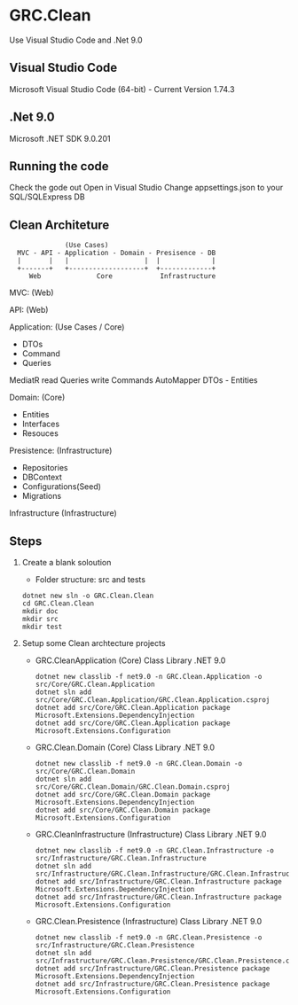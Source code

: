 # GRC.Clean
 Use Visual Studio Code and .Net 9.0

## Visual Studio Code
 Microsoft Visual Studio Code (64-bit) - Current
 Version 1.74.3

## .Net 9.0
 Microsoft .NET SDK 9.0.201

## Running the code
 Check the gode out
 Open in Visual Studio
 Change appsettings.json to your SQL/SQLExpress DB


 ## Clean Architeture

``` 
              (Use Cases)
  MVC - API - Application - Domain - Presisence - DB
  |       |   |                   |  |             |
  +-------+   +-------------------+  +-------------+
     Web              Core            Infrastructure
```
  MVC: (Web)

  API: (Web)

  Application: (Use Cases / Core)
  - DTOs
  - Command
  - Queries

  MediatR
  read Queries
  write Commands
  AutoMapper
  DTOs - Entities

  Domain: (Core)
  - Entities
  - Interfaces
  - Resouces

  Presistence: (Infrastructure)
  - Repositories
  - DBContext
  - Configurations(Seed)
  - Migrations

  Infrastructure (Infrastructure)


 ## Steps

 1. Create a blank soloution
    - Folder structure: src and tests
    ```
    dotnet new sln -o GRC.Clean.Clean
    cd GRC.Clean.Clean
    mkdir doc
    mkdir src
    mkdir test
    ```    

 2. Setup some Clean archtecture projects
    - GRC.CleanApplication (Core)
       Class Library .NET 9.0
       ```
       dotnet new classlib -f net9.0 -n GRC.Clean.Application -o src/Core/GRC.Clean.Application
       dotnet sln add src/Core/GRC.Clean.Application/GRC.Clean.Application.csproj
       dotnet add src/Core/GRC.Clean.Application package Microsoft.Extensions.DependencyInjection
       dotnet add src/Core/GRC.Clean.Application package Microsoft.Extensions.Configuration
       ```
    - GRC.Clean.Domain (Core)
       Class Library .NET 9.0
       ```
       dotnet new classlib -f net9.0 -n GRC.Clean.Domain -o src/Core/GRC.Clean.Domain
       dotnet sln add src/Core/GRC.Clean.Domain/GRC.Clean.Domain.csproj
       dotnet add src/Core/GRC.Clean.Domain package Microsoft.Extensions.DependencyInjection
       dotnet add src/Core/GRC.Clean.Domain package Microsoft.Extensions.Configuration
       ```       
    - GRC.CleanInfrastructure (Infrastructure)
       Class Library .NET 9.0
       ```
       dotnet new classlib -f net9.0 -n GRC.Clean.Infrastructure -o src/Infrastructure/GRC.Clean.Infrastructure
       dotnet sln add src/Infrastructure/GRC.Clean.Infrastructure/GRC.Clean.Infrastructure.csproj
       dotnet add src/Infrastructure/GRC.Clean.Infrastructure package Microsoft.Extensions.DependencyInjection
       dotnet add src/Infrastructure/GRC.Clean.Infrastructure package Microsoft.Extensions.Configuration

       ```              
    - GRC.Clean.Presistence (Infrastructure)
       Class Library .NET 9.0
       ```
       dotnet new classlib -f net9.0 -n GRC.Clean.Presistence -o src/Infrastructure/GRC.Clean.Presistence
       dotnet sln add src/Infrastructure/GRC.Clean.Presistence/GRC.Clean.Presistence.csproj
       dotnet add src/Infrastructure/GRC.Clean.Presistence package Microsoft.Extensions.DependencyInjection
       dotnet add src/Infrastructure/GRC.Clean.Presistence package Microsoft.Extensions.Configuration

       ```      
